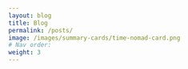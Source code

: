 ```yaml
---
layout: blog
title: Blog
permalink: /posts/
image: /images/summary-cards/time-nomad-card.png
# Nav order:
weight: 3
---
```


